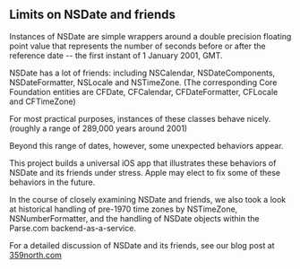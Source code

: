## Limits on NSDate and friends ##

Instances of NSDate are simple wrappers around a double precision floating point value that represents the number of seconds before or after the reference date -- the first instant of 1 January 2001, GMT.

NSDate has a lot of friends: including NSCalendar, NSDateComponents, NSDateFormatter, NSLocale and NSTimeZone. (The corresponding Core Foundation entities are CFDate, CFCalendar, CFDateFormatter, CFLocale and CFTimeZone)

For most practical purposes, instances of these classes behave nicely.  (roughly a range of 289,000 years around 2001)

Beyond this range of dates, however, some unexpected behaviors appear.

This project builds a universal iOS app that illustrates these behaviors of NSDate and its friends under stress.  Apple may elect to fix some of these behaviors in the future.

In the course of closely examining NSDate and friends, we also took a look at historical handling of pre-1970 time zones by NSTimeZone, NSNumberFormatter, and the handling of NSDate objects within the Parse.com backend-as-a-service.

For a detailed discussion of NSDate and its friends, see our blog post at [359north.com](http://359north.com/blog/2015/02/08/the-limits-of-nsdate-and-friends/)
